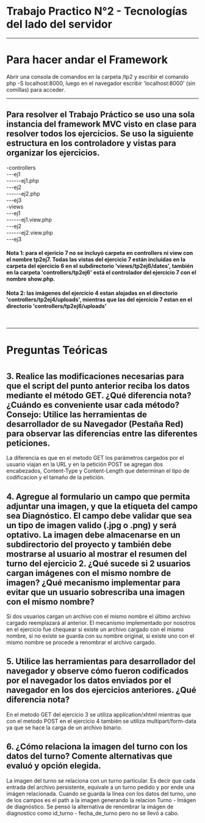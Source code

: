 <h1>Trabajo Practico N°2 - Tecnologías del lado del servidor</h1>
<hr>
<h1>Para hacer andar el Framework</h1>   
<p>Abrir una consola de comandos en la carpeta /tp2 y escribir el comando php -S localhost:8000, luego en el navegador escribir 'localhost:8000' (sin comillas) para acceder.</p>
<hr>
<h2>Para resolver el Trabajo Práctico se uso una sola instancia del framework MVC visto en clase para resolver todos los ejercicios. Se uso la siguiente estructura en los controladore y vistas para organizar los ejercicios.</h2>
<p>-controllers<br>
---ej1<br>
------ej1.php<br>
---ej2<br>
------ej2.php<br>
---ej3 <br>
-views<br>
---ej1<br>
------ej1.view.php<br>
---ej2<br>
------ej2.view.php<br>
---ej3<br>
</p>
<h4>Nota 1: para el ejericio 7 no se incluyó carpeta en controllers ni view con el nombre tp2ej7. Todas las vistas del ejercicio 7 están incluidas en la carpeta del ejercicio 6 en el subdirectorio 'views/tp2ej6/dates', también en la carpeta 'controllers/tp2ej6' está el controlador del ejercicio 7 con el nombre show.php.</h4>
<h4>Nota 2: las imágenes del ejercicio 4 estan alojadas en el directorio 'controllers/tp2ej4/uploads', mientras que las del ejercicio 7 estan en el directorio 'controllers/tp2ej6/uploads' </h4>
<br>
<hr>
<h1>Preguntas Teóricas<h1>
    <h2>
    3. Realice las modificaciones necesarias para que el script del punto anterior reciba los datos mediante el método GET. ¿Qué diferencia nota? ¿Cuándo es conveniente usar cada método? Consejo: Utilice las herramientas de desarrollador de su Navegador (Pestaña Red) para observar las diferencias entre las diferentes peticiones.
    </h2>
    <p>La diferencia es que en el metodo GET los parámetros cargados por el usuario viajan en la URL y en la petición POST se agregan dos encabezados, Content-Type y Content-Length que determinan el tipo de codificacion y el tamaño de la petición.</p>
    <h2>
    4. Agregue al formulario un campo que permita adjuntar una imagen, y que la etiqueta del campo sea Diagnóstico. El campo debe validar que sea un tipo de imagen valido (.jpg o .png) y será optativo. La imagen debe almacenarse en un subdirectorio del proyecto y también debe mostrarse al usuario al mostrar el resumen del turno del ejercicio 2. ¿Qué sucede si 2 usuarios cargan imágenes con el mismo nombre de imagen? ¿Qué mecanismo implementar para evitar que un usuario sobrescriba una imagen con el mismo nombre?
    </h2>
    <p>Si dos usuarios cargan un archivo con el mismo nombre el último archivo cargado reemplazará al anterior. El mecanismo implementado por nosotros en el ejercicio fue chequear si existe un archivo cargado con el mismo nombre, si no existe se guarda con su nombre original, si existe uno con el mismo nombre se procede a renombrar el archivo cargado.
    </p>
    <h2>
    5. Utilice las herramientas para desarrollador del navegador y observe cómo fueron codificados por el navegador los datos enviados por el navegador en los dos ejercicios anteriores. ¿Qué diferencia nota?
    </h2>
    <p>
    En el metodo GET del ejercicio 3 se utiliza application/xhtml mientras que con el metodo POST en el ejercicio 4 también se utiliza multipart/form-data ya que se hace la carga de un archivo binario.
    </p>
    <h2>6. ¿Cómo relaciona la imagen del turno con los datos del turno? Comente alternativas que evaluó y opción elegida.</h2>
    <p>
    La imagen del turno se relaciona con un turno particular. Es decir que cada entrada del archivo persistente, equivale a un turno pedido y por ende una imágen relacionada.
    Cuando se guarda la línea con los datos del turno, uno de los campos es el path a la imagen generando la relacion Turno - Imágen de diagnóstico.
    Se pensó la alternativa de renombrar la imágen de diagnostico como id_turno - fecha_de_turno pero no se llevó a cabo.
    </p>
